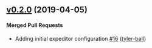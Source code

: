 <!-- latest_release 0.2.0 -->
## [v0.2.0](https://github.com/chef/license-acceptance/tree/v0.2.0) (2019-04-05)

#### Merged Pull Requests
- Adding initial expeditor configuration [#16](https://github.com/chef/license-acceptance/pull/16) ([tyler-ball](https://github.com/tyler-ball))
<!-- latest_release -->

